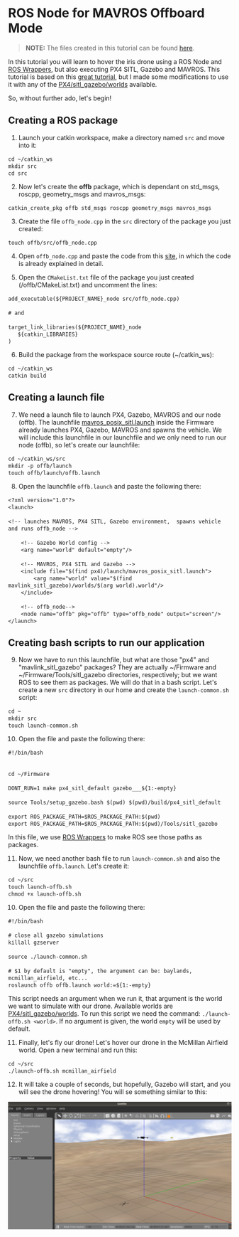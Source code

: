 # ROS Node for MAVROS Offboard Mode

> **NOTE:** The files created in this tutorial can be found [here](https://github.com/aarondigu/ROS-with-PX4-SITL-for-Beginners/tree/master/3.%20ROS%20Node%20for%20MAVROS%20Offboard%20Mode).

In this tutorial you will learn to hover the iris drone using a ROS Node and [ROS Wrappers](https://dev.px4.io/master/en/simulation/ros_interface.html#launching-gazebo-with-ros-wrappers), but also executing PX4 SITL, Gazebo and MAVROS. This tutorial is based on this [great tutorial](https://darienmt.com/autonomous-flight/2018/11/25/px4-sitl-ros-example.html), but I made some modifications to use it with any of the [PX4/sitl_gazebo/worlds](https://dev.px4.io/master/en/simulation/gazebo_worlds.html) available. 

So, without further ado, let's begin!

## Creating a ROS package

1. Launch your catkin workspace, make a directory named `src` and move into it:

```
cd ~/catkin_ws
mkdir src
cd src
```

2. Now let's create the **offb** package, which is dependant on std_msgs, roscpp, geometry_msgs and mavros_msgs:

```
catkin_create_pkg offb std_msgs roscpp geometry_msgs mavros_msgs
```

3. Create the file `offb_node.cpp` in the `src` directory of the package you just created: 

```
touch offb/src/offb_node.cpp
```

4. Open `offb_node.cpp` and paste the code from this [site](https://dev.px4.io/master/en/ros/mavros_offboard.html), in which the code is already explained in detail.

5. Open the `CMakeList.txt` file of the package you just created (/offb/CMakeList.txt) and uncomment the lines:

```
add_executable(${PROJECT_NAME}_node src/offb_node.cpp)

# and 

target_link_libraries(${PROJECT_NAME}_node
   ${catkin_LIBRARIES}
)
```

6. Build the package from the workspace source route (~/catkin_ws):

```
cd ~/catkin_ws
catkin build
```

## Creating a launch file

7.  We need a launch file to launch PX4, Gazebo, MAVROS and our node (offb). The launchfile [mavros_posix_sitl.launch](https://github.com/PX4/Firmware/blob/master/launch/mavros_posix_sitl.launch) inside the Firmware already launches PX4, Gazebo, MAVROS and spawns the vehicle. We will include this launchfile in our launchfile and we only need to run our node (offb), so let's create our launchfile:

```
cd ~/catkin_ws/src
mkdir -p offb/launch
touch offb/launch/offb.launch
```

8. Open the launchfile `offb.launch` and paste the following there:
```
<?xml version="1.0"?>
<launch>

<!-- launches MAVROS, PX4 SITL, Gazebo environment,  spawns vehicle and runs offb_node -->
    
    <!-- Gazebo World config -->    
    <arg name="world" default="empty"/>

    <!-- MAVROS, PX4 SITL and Gazebo -->
    <include file="$(find px4)/launch/mavros_posix_sitl.launch">
        <arg name="world" value="$(find mavlink_sitl_gazebo)/worlds/$(arg world).world"/>
    </include>
    
    <!-- offb_node-->
    <node name="offb" pkg="offb" type="offb_node" output="screen"/>
</launch>
```

## Creating bash scripts to run our application

9. Now we have to run this launchfile, but what are those "px4" and "mavlink_sitl_gazebo" packages? They are actually ~/Firmware and ~/Firmware/Tools/sitl_gazebo directories, respectively; but we want ROS to see them as packages. We will do that in a bash script. Let's create a new `src` directory in our home and create the `launch-common.sh` script: 
```
cd ~
mkdir src
touch launch-common.sh
```

10. Open the file and paste the following there:

```
#!/bin/bash


cd ~/Firmware

DONT_RUN=1 make px4_sitl_default gazebo___${1:-empty}

source Tools/setup_gazebo.bash $(pwd) $(pwd)/build/px4_sitl_default

export ROS_PACKAGE_PATH=$ROS_PACKAGE_PATH:$(pwd)
export ROS_PACKAGE_PATH=$ROS_PACKAGE_PATH:$(pwd)/Tools/sitl_gazebo
```

In this file, we use [ROS Wrappers](https://dev.px4.io/master/en/simulation/ros_interface.html#launching-gazebo-with-ros-wrappers) to make ROS see those paths as packages.

11. Now, we need another bash file to run `launch-common.sh` and also the launchfile `offb.launch`. Let's create it:

```
cd ~/src
touch launch-offb.sh
chmod +x launch-offb.sh
```

10. Open the file and paste the following there:

```
#!/bin/bash

# close all gazebo simulations
killall gzserver 

source ./launch-common.sh

# $1 by default is "empty", the argument can be: baylands, mcmillan_airfield, etc...
roslaunch offb offb.launch world:=${1:-empty}
```

This script needs an argument when we run it, that argument is the world we want to simulate with our drone. Available worlds are [PX4/sitl_gazebo/worlds](https://dev.px4.io/master/en/simulation/gazebo_worlds.html). To run this script we need the command: `./launch-offb.sh <world>`. If no argument is given, the world `empty` will be used by default.

11. Finally, let's fly our drone! Let's hover our drone in the McMillan Airfield world. Open a new terminal and run this:
```
cd ~/src
./launch-offb.sh mcmillan_airfield
```

12. It will take a couple of seconds, but hopefully, Gazebo will start, and you will see the drone hovering! You will se something similar to this:

![Result 3](https://raw.githubusercontent.com/aarondigu/ROS-with-PX4-SITL-for-Beginners/master/3.%20ROS%20Node%20for%20MAVROS%20Offboard%20Mode/result_3.png)